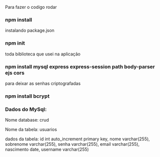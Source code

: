 Para fazer o codigo rodar

### npm install

instalando package.json

### npm init

toda biblioteca que usei na aplicação

### npm install mysql express express-session path body-parser ejs cors

para deixar as senhas criptografadas

### npm install bcrypt


### Dados do MySql:

Nome database: crud

Nome da tabela: usuarios

dados da tabela:
id int auto_increment primary key,
nome varchar(255),
sobrenome varchar(255),
senha varchar(255),
email varchar(255),
nascimento date,
username varchar(255)






